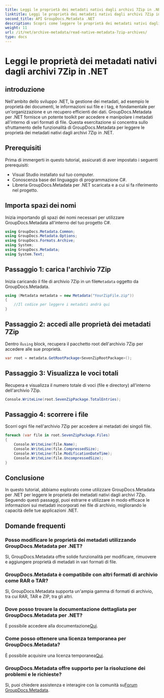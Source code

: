 ```yaml
---
title: Leggi le proprietà dei metadati nativi dagli archivi 7Zip in .NET
linktitle: Leggi le proprietà dei metadati nativi dagli archivi 7Zip in .NET
second_title: API GroupDocs.Metadata .NET
description: Scopri come leggere le proprietà dei metadati nativi dagli archivi 7Zip utilizzando GroupDocs.Metadata per .NET. Migliora le capacità di gestione dei dati della tua applicazione .NET.
weight: 11
url: /it/net/archive-metadata/read-native-metadata-7zip-archives/
type: docs
---
```

# Leggi le proprietà dei metadati nativi dagli archivi 7Zip in .NET

## introduzione
Nell'ambito dello sviluppo .NET, la gestione dei metadati, ad esempio le proprietà dei documenti, le informazioni sui file e i tag, è fondamentale per un'organizzazione e un recupero efficienti dei dati. GroupDocs.Metadata per .NET fornisce un potente toolkit per accedere e manipolare i metadati all'interno di vari formati di file. Questa esercitazione si concentra sullo sfruttamento delle funzionalità di GroupDocs.Metadata per leggere le proprietà dei metadati nativi dagli archivi 7Zip in .NET. 
## Prerequisiti
Prima di immergerti in questo tutorial, assicurati di aver impostato i seguenti prerequisiti:
- Visual Studio installato sul tuo computer.
- Conoscenza base del linguaggio di programmazione C#.
- Libreria GroupDocs.Metadata per .NET scaricata e a cui si fa riferimento nel progetto.

## Importa spazi dei nomi
Inizia importando gli spazi dei nomi necessari per utilizzare GroupDocs.Metadata all'interno del tuo progetto C#.
```csharp
using GroupDocs.Metadata.Common;
using GroupDocs.Metadata.Options;
using GroupDocs.Formats.Archive;
using System;
using GroupDocs.Metadata;
using System.Text;
```
## Passaggio 1: carica l'archivio 7Zip
 Inizia caricando il file di archivio 7Zip in un file`Metadata` oggetto da GroupDocs.Metadata.
```csharp
using (Metadata metadata = new Metadata("YourZipFile.zip"))
{
    //Il codice per leggere i metadati andrà qui
}
```
## Passaggio 2: accedi alle proprietà dei metadati 7Zip
 Dentro il`using` block, recupera il pacchetto root dell'archivio 7Zip per accedere alle sue proprietà.
```csharp
var root = metadata.GetRootPackage<SevenZipRootPackage>();
```
## Passaggio 3: Visualizza le voci totali
Recupera e visualizza il numero totale di voci (file e directory) all'interno dell'archivio 7Zip.
```csharp
Console.WriteLine(root.SevenZipPackage.TotalEntries);
```
## Passaggio 4: scorrere i file
Scorri ogni file nell'archivio 7Zip per accedere ai metadati dei singoli file.
```csharp
foreach (var file in root.SevenZipPackage.Files)
{
    Console.WriteLine(file.Name);
    Console.WriteLine(file.CompressedSize);
    Console.WriteLine(file.ModificationDateTime);
    Console.WriteLine(file.UncompressedSize);
}
```

## Conclusione
In questo tutorial, abbiamo esplorato come utilizzare GroupDocs.Metadata per .NET per leggere le proprietà dei metadati nativi dagli archivi 7Zip. Seguendo questi passaggi, puoi estrarre e utilizzare in modo efficace le informazioni sui metadati incorporati nei file di archivio, migliorando le capacità delle tue applicazioni .NET.

## Domande frequenti
### Posso modificare le proprietà dei metadati utilizzando GroupDocs.Metadata per .NET?
Sì, GroupDocs.Metadata offre solide funzionalità per modificare, rimuovere e aggiungere proprietà di metadati in vari formati di file.
### GroupDocs.Metadata è compatibile con altri formati di archivio come RAR o TAR?
Sì, GroupDocs.Metadata supporta un'ampia gamma di formati di archivio, tra cui RAR, TAR e ZIP, tra gli altri.
### Dove posso trovare la documentazione dettagliata per GroupDocs.Metadata per .NET?
 È possibile accedere alla documentazione[Qui](https://tutorials.groupdocs.com/metadata/net/).
### Come posso ottenere una licenza temporanea per GroupDocs.Metadata?
 È possibile acquisire una licenza temporanea[Qui](https://purchase.groupdocs.com/temporary-license/).
### GroupDocs.Metadata offre supporto per la risoluzione dei problemi e le richieste?
 Sì, puoi chiedere assistenza e interagire con la comunità su[Forum GroupDocs.Metadata](https://forum.groupdocs.com/c/metadata/14).
